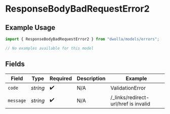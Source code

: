 # ResponseBodyBadRequestError2

## Example Usage

```typescript
import { ResponseBodyBadRequestError2 } from "dwolla/models/errors";

// No examples available for this model
```

## Fields

| Field                                | Type                                 | Required                             | Description                          | Example                              |
| ------------------------------------ | ------------------------------------ | ------------------------------------ | ------------------------------------ | ------------------------------------ |
| `code`                               | *string*                             | :heavy_check_mark:                   | N/A                                  | ValidationError                      |
| `message`                            | *string*                             | :heavy_check_mark:                   | N/A                                  | /_links/redirect-url/href is invalid |